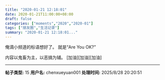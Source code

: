 ```yaml
---
title: "2020-01-21 12:18:01"
date: 2020-01-21T11:00:00+08:00
draft: false
categories: ["moments","2020","2020-01"]
tags: ["朋友圈","生活记录"]
summary: "2020-01-21 12:18:01..."
---
```


俺滴小频道的标语想好了。
就是“Are You OK?”

内容以鬼畜为主，以恶搞为辅。
[加油][加油][加油]

---

**帖子类型:** 15
**用户名:** chenxueyuan001
**处理时间:** 2025/8/28 20:20:51